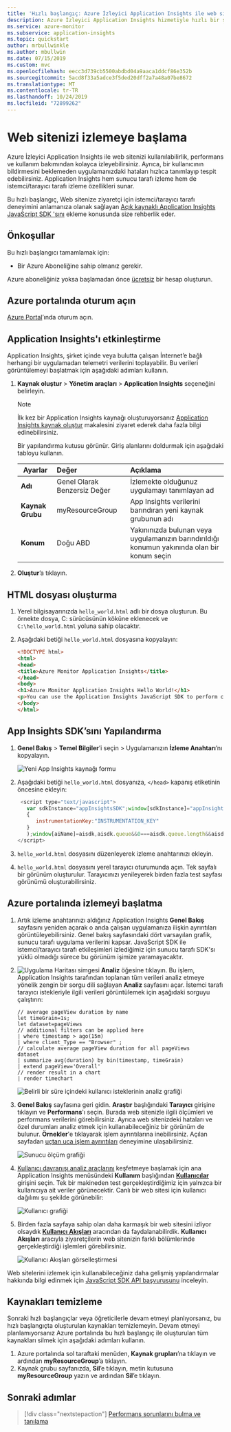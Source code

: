 ```yaml
---
title: 'Hızlı başlangıç: Azure İzleyici Application Insights ile web sitelerini izleme | Microsoft Docs'
description: Azure İzleyici Application Insights hizmetiyle hızlı bir şekilde istemci/tarayıcı tarafı web sitesi izleme kurulumu gerçekleştirme yönergeleri
ms.service: azure-monitor
ms.subservice: application-insights
ms.topic: quickstart
author: mrbullwinkle
ms.author: mbullwin
ms.date: 07/15/2019
ms.custom: mvc
ms.openlocfilehash: eecc3d739cb5500abdbd04a9aaca1ddcf86e352b
ms.sourcegitcommit: 5acd8f33a5adce3f5ded20dff2a7a48a07be8672
ms.translationtype: MT
ms.contentlocale: tr-TR
ms.lasthandoff: 10/24/2019
ms.locfileid: "72899262"
---
```

# <a name="start-monitoring-your-website"></a>Web sitenizi izlemeye başlama

Azure İzleyici Application Insights ile web sitenizi kullanılabilirlik, performans ve kullanım bakımından kolayca izleyebilirsiniz. Ayrıca, bir kullanıcının bildirmesini beklemeden uygulamanızdaki hataları hızlıca tanımlayıp tespit edebilirsiniz. Application Insights hem sunucu tarafı izleme hem de istemci/tarayıcı tarafı izleme özellikleri sunar.

Bu hızlı başlangıç, Web sitenize ziyaretçi için istemci/tarayıcı tarafı deneyimini anlamanıza olanak sağlayan [Açık kaynaklı Application Insights JavaScript SDK 'sını](https://github.com/Microsoft/ApplicationInsights-JS) ekleme konusunda size rehberlik eder.

## <a name="prerequisites"></a>Önkoşullar

Bu hızlı başlangıcı tamamlamak için:

- Bir Azure Aboneliğine sahip olmanız gerekir.

Azure aboneliğiniz yoksa başlamadan önce [ücretsiz](https://azure.microsoft.com/free/) bir hesap oluşturun.

## <a name="sign-in-to-the-azure-portal"></a>Azure portalında oturum açın

[Azure Portal](https://portal.azure.com/)’ında oturum açın.

## <a name="enable-application-insights"></a>Application Insights'ı etkinleştirme

Application Insights, şirket içinde veya bulutta çalışan İnternet’e bağlı herhangi bir uygulamadan telemetri verilerini toplayabilir. Bu verileri görüntülemeyi başlatmak için aşağıdaki adımları kullanın.

1. **Kaynak oluştur** > **Yönetim araçları** > **Application Insights** seçeneğini belirleyin.

   > [!NOTE]
   >İlk kez bir Application Insights kaynağı oluşturuyorsanız [Application Insights kaynak oluştur](https://docs.microsoft.com/azure/azure-monitor/app/create-new-resource) makalesini ziyaret ederek daha fazla bilgi edinebilirsiniz.

   Bir yapılandırma kutusu görünür. Giriş alanlarını doldurmak için aşağıdaki tabloyu kullanın.

    | Ayarlar        | Değer           | Açıklama  |
   | ------------- |:-------------|:-----|
   | **Adı**      | Genel Olarak Benzersiz Değer | İzlemekte olduğunuz uygulamayı tanımlayan ad |
   | **Kaynak Grubu**     | myResourceGroup      | App Insights verilerini barındıran yeni kaynak grubunun adı |
   | **Konum** | Doğu ABD | Yakınınızda bulunan veya uygulamanızın barındırıldığı konumun yakınında olan bir konum seçin |

2. **Oluştur**’a tıklayın.

## <a name="create-an-html-file"></a>HTML dosyası oluşturma

1. Yerel bilgisayarınızda ``hello_world.html`` adlı bir dosya oluşturun. Bu örnekte dosya, C: sürücüsünün köküne eklenecek ve ``C:\hello_world.html`` yoluna sahip olacaktır.
2. Aşağıdaki betiği ``hello_world.html`` dosyasına kopyalayın:

    ```html
    <!DOCTYPE html>
    <html>
    <head>
    <title>Azure Monitor Application Insights</title>
    </head>
    <body>
    <h1>Azure Monitor Application Insights Hello World!</h1>
    <p>You can use the Application Insights JavaScript SDK to perform client/browser-side monitoring of your website. To learn about more advanced JavaScript SDK configurations visit the <a href="https://github.com/Microsoft/ApplicationInsights-JS/blob/master/API-reference.md" title="API Reference">API reference</a>.</p>
    </body>
    </html>
    ```

## <a name="configure-app-insights-sdk"></a>App Insights SDK’sını Yapılandırma

1. **Genel Bakış** > **Temel Bilgiler**’i seçin > Uygulamanızın **İzleme Anahtarı**’nı kopyalayın.

   ![Yeni App Insights kaynağı formu](media/website-monitoring/instrumentation-key-001.png)

2. Aşağıdaki betiği ``hello_world.html`` dosyanıza, ``</head>`` kapanış etiketinin öncesine ekleyin:

   ```javascript
    <script type="text/javascript">
      var sdkInstance="appInsightsSDK";window[sdkInstance]="appInsights";var aiName=window[sdkInstance],aisdk=window[aiName]||function(e){function n(e){t[e]=function(){var n=arguments;t.queue.push(function(){t[e].apply(t,n)})}}var t={config:e};t.initialize=!0;var i=document,a=window;setTimeout(function(){var n=i.createElement("script");n.src=e.url||"https://az416426.vo.msecnd.net/scripts/b/ai.2.min.js",i.getElementsByTagName("script")[0].parentNode.appendChild(n)});try{t.cookie=i.cookie}catch(e){}t.queue=[],t.version=2;for(var r=["Event","PageView","Exception","Trace","DependencyData","Metric","PageViewPerformance"];r.length;)n("track"+r.pop());n("startTrackPage"),n("stopTrackPage");var s="Track"+r[0];if(n("start"+s),n("stop"+s),n("setAuthenticatedUserContext"),n("clearAuthenticatedUserContext"),n("flush"),!(!0===e.disableExceptionTracking||e.extensionConfig&&e.extensionConfig.ApplicationInsightsAnalytics&&!0===e.extensionConfig.ApplicationInsightsAnalytics.disableExceptionTracking)){n("_"+(r="onerror"));var o=a[r];a[r]=function(e,n,i,a,s){var c=o&&o(e,n,i,a,s);return!0!==c&&t["_"+r]({message:e,url:n,lineNumber:i,columnNumber:a,error:s}),c},e.autoExceptionInstrumented=!0}return t}(
      {
         instrumentationKey:"INSTRUMENTATION_KEY"
      }
      );window[aiName]=aisdk,aisdk.queue&&0===aisdk.queue.length&&aisdk.trackPageView({});
   </script>
   ```

3. ``hello_world.html`` dosyasını düzenleyerek izleme anahtarınızı ekleyin.

4. ``hello_world.html`` dosyasını yerel tarayıcı oturumunda açın. Tek sayfalı bir görünüm oluşturulur. Tarayıcınızı yenileyerek birden fazla test sayfası görünümü oluşturabilirsiniz.

## <a name="start-monitoring-in-the-azure-portal"></a>Azure portalında izlemeyi başlatma

1. Artık izleme anahtarınızı aldığınız Application Insights **Genel Bakış** sayfasını yeniden açarak o anda çalışan uygulamanıza ilişkin ayrıntıları görüntüleyebilirsiniz. Genel bakış sayfasındaki dört varsayılan grafik, sunucu tarafı uygulama verilerini kapsar. JavaScript SDK ile istemci/tarayıcı tarafı etkileşimleri izlediğimiz için sunucu tarafı SDK'sı yüklü olmadığı sürece bu görünüm işimize yaramayacaktır.

2. ![Uygulama Haritası simgesi](media/website-monitoring/006.png) **Analiz** öğesine tıklayın.  Bu işlem, Application Insights tarafından toplanan tüm verileri analiz etmeye yönelik zengin bir sorgu dili sağlayan **Analiz** sayfasını açar. İstemci tarafı tarayıcı istekleriyle ilgili verileri görüntülemek için aşağıdaki sorguyu çalıştırın:

    ```kusto
    // average pageView duration by name
    let timeGrain=1s;
    let dataset=pageViews
    // additional filters can be applied here
    | where timestamp > ago(15m)
    | where client_Type == "Browser" ;
    // calculate average pageView duration for all pageViews
    dataset
    | summarize avg(duration) by bin(timestamp, timeGrain)
    | extend pageView='Overall'
    // render result in a chart
    | render timechart
    ```

   ![Belirli bir süre içindeki kullanıcı isteklerinin analiz grafiği](./media/website-monitoring/analytics-query.png)

3. **Genel Bakış** sayfasına geri gidin. **Araştır** başlığındaki **Tarayıcı** girişine tıklayın ve **Performans**'ı seçin. Burada web sitenizle ilgili ölçümleri ve performans verilerini görebilirsiniz. Ayrıca web sitenizdeki hataları ve özel durumları analiz etmek için kullanabileceğiniz bir görünüm de bulunur. **Örnekler**'e tıklayarak işlem ayrıntılarına inebilirsiniz. Açılan sayfadan [uçtan uca işlem ayrıntıları](../../azure-monitor/app/transaction-diagnostics.md) deneyimine ulaşabilirsiniz.

   ![Sunucu ölçüm grafiği](./media/website-monitoring/browser-performance.png)

4. [Kullanıcı davranışı analiz araçlarını](../../azure-monitor/app/usage-overview.md) keşfetmeye başlamak için ana Application Insights menüsündeki **Kullanım** başlığından [**Kullanıcılar**](../../azure-monitor/app/usage-segmentation.md) girişini seçin. Tek bir makineden test gerçekleştirdiğimiz için yalnızca bir kullanıcıya ait veriler görünecektir. Canlı bir web sitesi için kullanıcı dağılımı şu şekilde görünebilir:

     ![Kullanıcı grafiği](./media/website-monitoring/usage-users.png)

5. Birden fazla sayfaya sahip olan daha karmaşık bir web sitesini izliyor olsaydık [**Kullanıcı Akışları**](../../azure-monitor/app/usage-flows.md) aracından da faydalanabilirdik. **Kullanıcı Akışları** aracıyla ziyaretçilerin web sitenizin farklı bölümlerinde gerçekleştirdiği işlemleri görebilirsiniz.

   ![Kullanıcı Akışları görselleştirmesi](./media/website-monitoring/user-flows.png)

Web sitelerini izlemek için kullanabileceğiniz daha gelişmiş yapılandırmalar hakkında bilgi edinmek için [JavaScript SDK API başvurusunu](https://github.com/Microsoft/ApplicationInsights-JS/blob/master/API-reference.md) inceleyin.

## <a name="clean-up-resources"></a>Kaynakları temizleme

Sonraki hızlı başlangıçlar veya öğreticilerle devam etmeyi planlıyorsanız, bu hızlı başlangıçta oluşturulan kaynakları temizlemeyin. Devam etmeyi planlamıyorsanız Azure portalında bu hızlı başlangıç ile oluşturulan tüm kaynakları silmek için aşağıdaki adımları kullanın.

1. Azure portalında sol taraftaki menüden, **Kaynak grupları**’na tıklayın ve ardından **myResourceGroup**’a tıklayın.
2. Kaynak grubu sayfanızda, **Sil**’e tıklayın, metin kutusuna **myResourceGroup** yazın ve ardından **Sil**’e tıklayın.

## <a name="next-steps"></a>Sonraki adımlar

> [!div class="nextstepaction"]
> [Performans sorunlarını bulma ve tanılama](https://docs.microsoft.com/azure/application-insights/app-insights-analytics)
